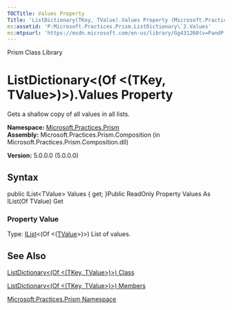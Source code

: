 ```yaml
---
TOCTitle: Values Property
Title: 'ListDictionary(TKey, TValue).Values Property (Microsoft.Practices.Prism)'
ms:assetid: 'P:Microsoft.Practices.Prism.ListDictionary\`2.Values'
ms:mtpsurl: 'https://msdn.microsoft.com/en-us/library/Gg431260(v=PandP.50)'
---
```


Prism Class Library

ListDictionary&lt;(Of &lt;(TKey, TValue&gt;)&gt;).Values Property
=====================================================================

Gets a shallow copy of all values in all lists.

**Namespace:** [Microsoft.Practices.Prism](https://msdn.microsoft.com/n:microsoft.practices.prism)
**Assembly:** Microsoft.Practices.Prism.Composition (in Microsoft.Practices.Prism.Composition.dll)

**Version:** 5.0.0.0 (5.0.0.0)

## Syntax


public IList&lt;TValue&gt; Values { get; }Public ReadOnly Property Values As IList(Of TValue) Get
### Property Value

Type: [IList](http://msdn.microsoft.com/en-us/library/5y536ey6)&lt;(Of &lt;([TValue](https://msdn.microsoft.com/t:microsoft.practices.prism.listdictionary%602)&gt;)&gt;)
List of values.

See Also
--------


[ListDictionary&lt;(Of &lt;(TKey, TValue&gt;)&gt;) Class](https://msdn.microsoft.com/t:microsoft.practices.prism.listdictionary%602)

[ListDictionary&lt;(Of &lt;(TKey, TValue&gt;)&gt;) Members](https://msdn.microsoft.com/allmembers.t:microsoft.practices.prism.listdictionary%602)

[Microsoft.Practices.Prism Namespace](https://msdn.microsoft.com/n:microsoft.practices.prism)
